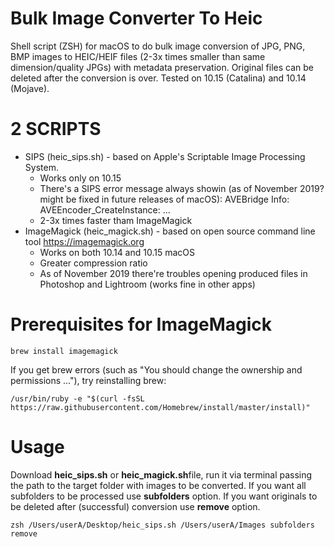 # Bulk Image Converter To Heic
Shell script (ZSH) for macOS to do bulk image conversion of JPG, PNG, BMP images to HEIC/HEIF files (2-3x times smaller than same dimension/quality JPGs) with metadata preservation. Original files can be deleted after the conversion is over. Tested on 10.15 (Catalina) and 10.14 (Mojave).

# 2 SCRIPTS
* SIPS (heic_sips.sh) - based on Apple's Scriptable Image Processing System.
  * Works only on 10.15
  * There's a SIPS error message always showin (as of November 2019? might be fixed in future releases of macOS): AVEBridge Info: AVEEncoder_CreateInstance: ...
  * 2-3x times faster tham ImageMagick
* ImageMagick (heic_magick.sh) - based on open source command line tool https://imagemagick.org
  * Works on both 10.14 and 10.15 macOS
  * Greater compression ratio
  * As of November 2019 there're troubles opening produced files in Photoshop and Lightroom (works fine in other apps)

# Prerequisites for ImageMagick
```
brew install imagemagick
```
If you get brew errors (such as "You should change the ownership and permissions ..."), try reinstalling brew:
```
/usr/bin/ruby -e "$(curl -fsSL https://raw.githubusercontent.com/Homebrew/install/master/install)"
```

# Usage

Download **heic_sips.sh** or **heic_magick.sh**file, run it via terminal passing the path to the target folder with images to be converted. 
If you want all subfolders to be processed use **subfolders** option. 
If you want originals to be deleted after (successful) conversion use **remove** option.
```
zsh /Users/userA/Desktop/heic_sips.sh /Users/userA/Images subfolders remove
```
